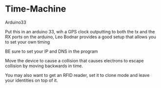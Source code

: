 # Time-Machine
Arduino33

Put this in an arduino 33, wih a GPS clock outputting to both the tx and the RX ports on the arduino, Leo Bodnar provides a good setup that allows you to set your own timing

BE sure to set your IP and DNS in the program

Move the device to cause a collision that causes electrons to escape collision by moving backwards in time.

You may also want to get an RFID reader, set it to clone mode and leave your identities on top of it.
